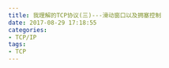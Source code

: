 ```yaml
---
title: 我理解的TCP协议(三)---滑动窗口以及拥塞控制
date: 2017-08-29 17:18:55
categories: 
- TCP/IP
tags:
- TCP
---
```

